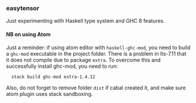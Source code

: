 ### easytensor

Just experimenting with Haskell type system and GHC 8 features.


#### NB on using Atom

Just a reminder:
if using atom editor with `haskell-ghc-mod`, you need to build a `ghc-mod` executable
in the project folder.
There is a problem in lts-7.11 that it does not compile due to package `extra`.
To overcome this and successfully install ghc-mod, you need to run:
```
  stack build ghc-mod extra-1.4.12
```
Also, do not forget to remove folder `dist` if cabal created it,
and make sure atom plugin uses stack sandboxing.
